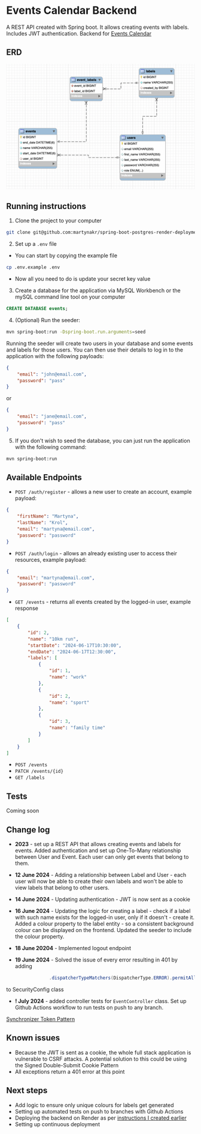# Events Calendar Backend

A REST API created with Spring boot. It allows creating events with labels. Includes JWT authentication. Backend for [Events Calendar](https://github.com/martynakr/events-calendar/)

## ERD

![Entity Relationship Diagram](./events-creator-backed-erd.png)

## Running instructions

1. Clone the project to your computer

```bash
git clone git@github.com:martynakr/spring-boot-postgres-render-deployment.git
```

2. Set up a `.env` file

-   You can start by copying the example file

```bash
cp .env.example .env
```

-   Now all you need to do is update your secret key value

3. Create a database for the application via MySQL Workbench or the mySQL command line tool on your computer

```SQL
CREATE DATABASE events;
```

4. (Optional) Run the seeder:

```bash
mvn spring-boot:run -Dspring-boot.run.arguments=seed
```

Running the seeder will create two users in your database and some events and labels for those users. You can then use their details to log in to the application with the following payloads:

```json
{
    "email": "john@email.com",
    "password": "pass"
}
```

or

```json
{
    "email": "jane@email.com",
    "password": "pass"
}
```

5. If you don't wish to seed the database, you can just run the application with the following command:

```bash
mvn spring-boot:run
```

## Available Endpoints

-   `POST /auth/register` - allows a new user to create an account, example payload:

```json
{
    "firstName": "Martyna",
    "lastName": "Krol",
    "email": "martyna@email.com",
    "password": "password"
}
```

-   `POST /auth/login` - allows an already existing user to access their resources, example payload:

```json
{
    "email": "martyna@email.com",
    "password": "password"
}
```

-   `GET /events` - returns all events created by the logged-in user, example response

```json
[
    {
        "id": 2,
        "name": "10km run",
        "startDate": "2024-06-17T10:30:00",
        "endDate": "2024-06-17T12:30:00",
        "labels": [
            {
                "id": 1,
                "name": "work"
            },
            {
                "id": 2,
                "name": "sport"
            },
            {
                "id": 3,
                "name": "family time"
            }
        ]
    }
]
```

-   `POST /events`
-   `PATCH /events/{id}`
-   `GET /labels`

## Tests

Coming soon

## Change log

-   **2023** - set up a REST API that allows creating events and labels for events. Added authentication and set up One-To-Many relationship between User and Event. Each user can only get events that belong to them.

-   **12 June 2024** - Adding a relationship between Label and User - each user will now be able to create their own labels and won't be able to view labels that belong to other users.

-   **14 June 2024** - Updating authentication - JWT is now sent as a cookie

-   **16 June 2024** - Updating the logic for creating a label - check if a label with such name exists for the logged-in user, only if it doesn't - create it. Added a colour property to the label entity - so a consistent background colour can be displayed on the frontend. Updated the seeder to include the colour property.

-   **18 June 20204** - Implemented logout endpoint

-   **19 June 2024** - Solved the issue of every error resulting in 401 by adding

```java
				.dispatcherTypeMatchers(DispatcherType.ERROR).permitAll()
```

to SecurityConfig class

-   **! July 2024** - added controller tests for `EventController` class. Set up Github Actions workflow to run tests on push to any branch.

[Synchronizer Token Pattern](https://cheatsheetseries.owasp.org/cheatsheets/Cross-Site_Request_Forgery_Prevention_Cheat_Sheet.html#synchronizer-token-pattern)

## Known issues

-   Because the JWT is sent as a cookie, the whole full stack application is vulnerable to CSRF attacks. A potential solution to this could be using the Signed Double-Submit Cookie Pattern
-   All exceptions return a 401 error at this point

## Next steps

-   Add logic to ensure only unique colours for labels get generated
-   Setting up automated tests on push to branches with Github Actions
-   Deploying the backend on Render as per [instructions I created earlier](https://github.com/martynakr/spring-boot-postgres-render-deployment)
-   Setting up continuous deployment
